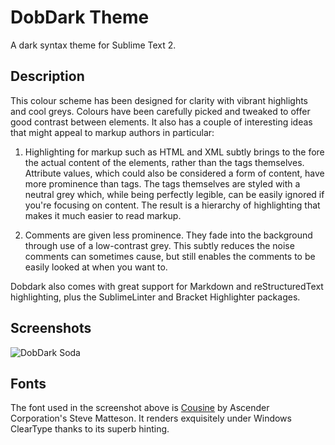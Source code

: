 # DobDark Theme

A dark syntax theme for Sublime Text 2.

## Description

This colour scheme has been designed for clarity with vibrant
highlights and cool greys. Colours have been carefully picked and
tweaked to offer good contrast between elements. It also has a couple
of interesting ideas that might appeal to markup authors in
particular:

1. Highlighting for markup such as HTML and XML subtly brings to the
fore the actual content of the elements, rather than the tags
themselves. Attribute values, which could also be considered a form of
content, have more prominence than tags. The tags themselves are
styled with a neutral grey which, while being perfectly legible, can
be easily ignored if you're focusing on content. The result is a
hierarchy of highlighting that makes it much easier to read markup.

2. Comments are given less prominence. They fade into the background
through use of a low-contrast grey. This subtly reduces the noise
comments can sometimes cause, but still enables the comments to be
easily looked at when you want to.

Dobdark also comes with great support for Markdown and
reStructuredText highlighting, plus the SublimeLinter and Bracket
Highlighter packages.

## Screenshots

![DobDark Soda](https://github.com/charlesroper/DobDark-tmTheme/raw/master/screenshot.png)

## Fonts

The font used in the screenshot above is
[Cousine](http://www.google.com/webfonts/specimen/Cousine) by Ascender
Corporation's Steve Matteson. It renders exquisitely under Windows
ClearType thanks to its superb hinting.
